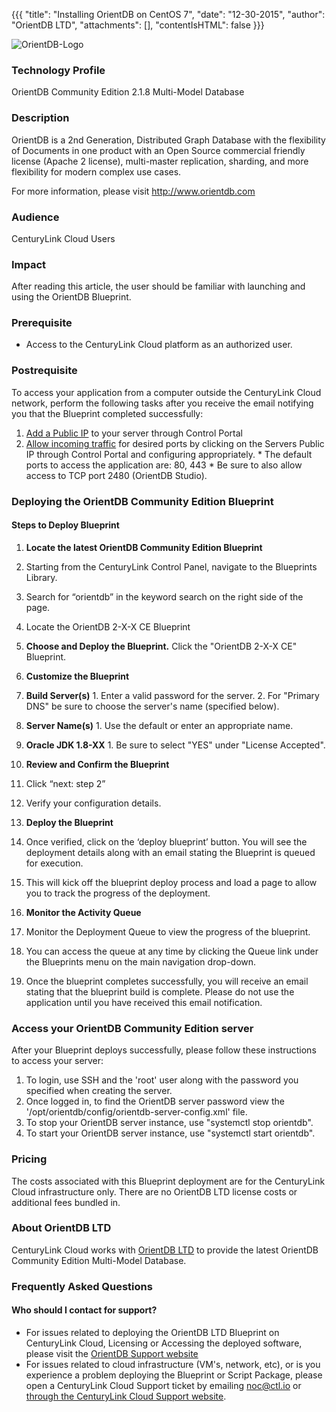 {{{
  "title": "Installing OrientDB on CentOS 7",
  "date": "12-30-2015",
  "author": "OrientDB LTD",
  "attachments": [],
  "contentIsHTML": false
}}}

![OrientDB-Logo](http://../../images/orientdb-logo.png)

### Technology Profile

OrientDB Community Edition 2.1.8 Multi-Model Database

### Description

OrientDB is a 2nd Generation, Distributed Graph Database with the flexibility of Documents in one product with an Open Source commercial friendly license (Apache 2 license), multi-master replication, sharding, and more flexibility for modern complex use cases.

For more information, please visit http://www.orientdb.com

### Audience
CenturyLink Cloud Users

### Impact
After reading this article, the user should be familiar with launching and using the OrientDB Blueprint.

### Prerequisite
- Access to the CenturyLink Cloud platform as an authorized user.

### Postrequisite
To access your application from a computer outside the CenturyLink Cloud network, perform the following tasks after you receive the email notifying you that the Blueprint completed successfully:
  1. [Add a Public IP](../Network/how-to-add-public-ip-to-virtual-machine.md) to your server through Control Portal
  2. [Allow incoming traffic](../Network/how-to-add-public-ip-to-virtual-machine.md) for desired ports by clicking on the Servers Public IP through Control Portal and configuring appropriately.
    * The default ports to access the application are: 80, 443
    * Be sure to also allow access to TCP port 2480 (OrientDB Studio).

### Deploying the OrientDB Community Edition Blueprint

#### Steps to Deploy Blueprint
1. **Locate the latest OrientDB Community Edition Blueprint**
  1. Starting from the CenturyLink Control Panel, navigate to the Blueprints Library.
  2. Search for “orientdb” in the keyword search on the right side of the page.
  3. Locate the OrientDB 2-X-X CE Blueprint

2. **Choose and Deploy the Blueprint.**
   Click the "OrientDB 2-X-X CE" Blueprint.

3. **Customize the Blueprint**
  1. **Build Server(s)**
    1. Enter a valid password for the server.
    2. For "Primary DNS" be sure to choose the server's name (specified below).

  2. **Server Name(s)**
    1. Use the default or enter an appropriate name.

  3. **Oracle JDK 1.8-XX**
    1. Be sure to select "YES" under "License Accepted".

4. **Review and Confirm the Blueprint**
  1. Click “next: step 2”
  2. Verify your configuration details.

5. **Deploy the Blueprint**
  1. Once verified, click on the ‘deploy blueprint’ button. You will see the deployment details along with an email stating the Blueprint is queued for execution.
  2. This will kick off the blueprint deploy process and load a page to allow you to track the progress of the deployment.

6. **Monitor the Activity Queue**
  1. Monitor the Deployment Queue to view the progress of the blueprint.
  2. You can access the queue at any time by clicking the Queue link under the Blueprints menu on the main navigation drop-down.
  3. Once the blueprint completes successfully, you will receive an email stating that the blueprint build is complete. Please do not use the application until you have received this email notification.

### Access your OrientDB Community Edition server
After your Blueprint deploys successfully, please follow these instructions to access your server:
  1. To login, use SSH and the 'root' user along with the password you specified when creating the server.
  2. Once logged in, to find the OrientDB server password view the '/opt/orientdb/config/orientdb-server-config.xml' file.
  3. To stop your OrientDB server instance, use "systemctl stop orientdb".
  4. To start your OrientDB server instance, use "systemctl start orientdb".


### Pricing
The costs associated with this Blueprint deployment are for the CenturyLink Cloud infrastructure only.  There are no OrientDB LTD license costs or additional fees bundled in.

### About OrientDB LTD
CenturyLink Cloud works with [OrientDB LTD](http://www.orientdb.com) to provide the latest OrientDB Community Edition Multi-Model Database.

### Frequently Asked Questions

#### Who should I contact for support?
* For issues related to deploying the OrientDB LTD Blueprint on CenturyLink Cloud, Licensing or Accessing the deployed software, please visit the [OrientDB Support website](http://www.orientdb.com/support)
* For issues related to cloud infrastructure (VM's, network, etc), or is you experience a problem deploying the Blueprint or Script Package, please open a CenturyLink Cloud Support ticket by emailing [noc@ctl.io](mailto:noc@ctl.io) or [through the CenturyLink Cloud Support website](https://t3n.zendesk.com/tickets/new).
